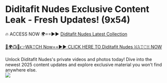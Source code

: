 # Diditafit Nudes Exclusive Content Leak - Fresh Updates! (9x54)

🔥 ACCESS NOW 🌍==►► <a href="https://tinyurl.com/yc657z5k" rel="nofollow">Diditafit Nudes Latest Collection</a>
<br><br>
[🔴🌍📺📱👉WA𝚃CH Now==►► CLICK HERE TO Diditafit Nudes 𝚆𝙰𝚃𝙲𝙷 NOW](https://tinyurl.com/yc657z5k)
<br><br>
Unlock Diditafit Nudes's private videos and photos today! Dive into the newest 2025 content updates and explore exclusive material you won’t find anywhere else.
<br>
<a href="https://tinyurl.com/yc657z5k" rel="nofollow" data-target="animated-image.originalLink"><img src="https://camo.githubusercontent.com/8a4f000d20f83aca3bf7ec5f350d767afa0574a8a352519fd8cfa583a6f93a33/68747470733a2f2f692e696d6775722e636f6d2f644a486b345a712e676966" data-canonical-src="https://i.imgur.com/dJHk4Zq.gif" style="max-width: 100%; display: inline-block;" data-target="animated-image.originalImage"></a>
<br>
